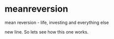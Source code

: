# meanreversion
mean reversion - life, investing and everything else

new line. So lets see how this one works. 
